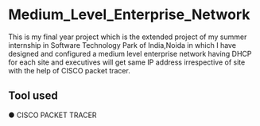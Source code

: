 # Medium_Level_Enterprise_Network

This is my final year project which is the extended project of my summer internship in Software Technology Park of India,Noida in which I have designed and configured a medium level enterprise network having DHCP for each site and executives will get same IP address irrespective of site with the help of CISCO packet tracer.

## Tool used
● CISCO PACKET TRACER
